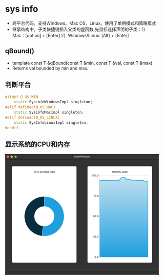 # sys info
- 跨平台代码，支持Windows、Mac OS、Linux。使用了单例模式和策略模式
- 继承结构中，子类快捷键插入父类的虚函数,先鼠标选择声明的子类：1）Mac：[option] + [Enter] 2）Windows/Linux: [Alt] + [Enter]

## qBound()
- template <typename T> const T &qBound(const T &min, const T &val, const T &max)
- Returns val bounded by min and max. 
## 判断平台
```C++
#ifdef Q_OS_WIN
    static SysinfoWindowsImpl singleton;
#elif defined(Q_OS_MAC)
    static SysInfoMacImpl singleton;
#elif defined(Q_OS_LINUX)
    static SysInfoLinuxImpl singleton;
#endif
```

## 显示系统的CPU和内存
![](bin/1.png)